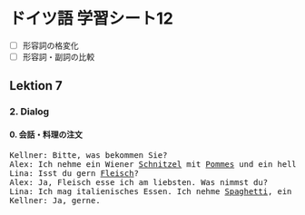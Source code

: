 # ドイツ語 学習シート12
* [ ] 形容詞の格変化
* [ ] 形容詞・副詞の比較

## Lektion 7
### 2. Dialog
#### 0. 会話・料理の注文

<pre>
Kellner: Bitte, was bekommen Sie?
Alex: Ich nehme ein Wiener <u>Schnitzel</u> mit <u>Pommes</u> und ein helles <u>Bier</u>.
Lina: Isst du gern <u>Fleisch</u>?
Alex: Ja, Fleisch esse ich am liebsten. Was nimmst du?
Lina: Ich mag italienisches Essen. Ich nehme <u>Spaghetti</u>, ein grünen <u>Salat</u> und einen trockenen <u>Rotwein</u> bitte.
Kellner: Ja, gerne.
</pre>
